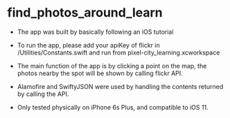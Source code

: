 # find_photos_around_learn

- The app was built by basically following an iOS tutorial

- To run the app, please add your apiKey of flickr in /Utilities/Constants.swift and run from pixel-city_learning.xcworkspace

- The main function of the app is by clicking a point on the map, the photos nearby the spot will be shown by calling flickr API.

- Alamofire and SwiftyJSON were used by handling the contents returned by calling the API.

- Only tested physically on iPhone 6s Plus, and compatible to iOS 11.
